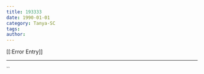 ```yaml
---
title: 193333
date: 1990-01-01
category: Tanya-SC
tags: 
author: 
---
```


[[:Error Entry]]

---



``

